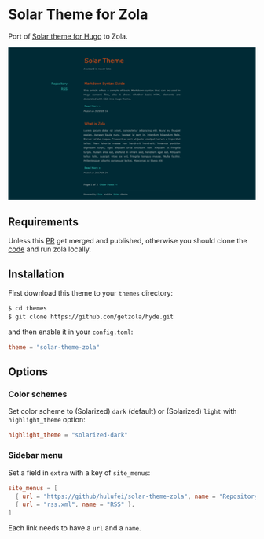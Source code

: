 # Solar Theme for Zola

Port of [Solar theme for Hugo](https://github.com/bake/solar-theme-hugo) to Zola.

![screenshot](./screenshot.png)

## Requirements

Unless this [PR](https://github.com/getzola/zola/pull/1026) get merged and published, otherwise you should clone the [code](https://github.com/hulufei/zola/tree/next) and run zola locally.

## Installation

First download this theme to your `themes` directory:

```bash
$ cd themes
$ git clone https://github.com/getzola/hyde.git
```
and then enable it in your `config.toml`:

```toml
theme = "solar-theme-zola"
```

## Options

### Color schemes

Set color scheme to (Solarized) `dark` (default) or (Solarized) `light` with `highlight_theme` option:

```toml
highlight_theme = "solarized-dark"
```

### Sidebar menu

Set a field in `extra` with a key of `site_menus`:

```toml
site_menus = [
  { url = "https://github/hulufei/solar-theme-zola", name = "Repository" },
  { url = "rss.xml", name = "RSS" },
]
```
Each link needs to have a `url` and a `name`.
